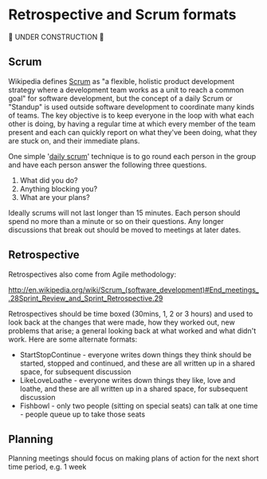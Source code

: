 Retrospective and Scrum formats
===============================

:construction: UNDER CONSTRUCTION :construction:

Scrum
-----

Wikipedia defines [Scrum](http://en.wikipedia.org/wiki/Scrum_(software_development)) as "a flexible, holistic product development strategy where a development team works as a unit to reach a common goal" for software development, but the concept of a daily Scrum or "Standup" is used outside software development to coordinate many kinds of teams.  The key objective is to keep everyone in the loop with what each other is doing, by having a regular time at which every member of the team present and each can quickly report on what they've been doing, what they are stuck on, and their immediate plans.  

One simple '[daily scrum](http://en.wikipedia.org/wiki/Scrum_(software_development)#Daily_scrum_meeting)' technique is to go round each person in the group and have each person answer the following three questions.

1. What did you do?
2. Anything blocking you?
3. What are your plans?

Ideally scrums will not last longer than 15 minutes.  Each person should spend no more than a minute or so on their questions.  Any longer discussions that break out should be moved to meetings at later dates.  

Retrospective
--------

Retrospectives also come from Agile methodology:

http://en.wikipedia.org/wiki/Scrum_(software_development)#End_meetings_.28Sprint_Review_and_Sprint_Retrospective.29

Retrospectives should be time boxed (30mins, 1, 2 or 3 hours) and used to look back at the changes that were made, how they worked out, new problems that arise; a general looking back at what worked and what didn't work.  Here are some alternate formats:

* StartStopContinue - everyone writes down things they think should be started, stopped and continued, and these are all written up in a shared space, for subsequent discussion
* LikeLoveLoathe - everyone writes down things they like, love and loathe, and these are all written up in a shared space, for subsequent discussion
* Fishbowl - only two people (sitting on special seats) can talk at one time - people queue up to take those seats

Planning
-------

Planning meetings should focus on making plans of action for the next short time period, e.g. 1 week



